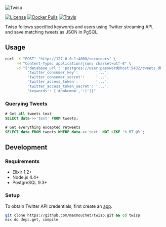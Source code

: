 ![Twisp](http://i.imgbox.com/52TO2ziT.png)

[![License](http://img.shields.io/badge/license-MIT-blue.svg?style=flat-square)](https://github.com/maxmouchet/twisp/blob/master/LICENSE)
[![Docker Pulls](https://img.shields.io/docker/pulls/maxmouchet/twisp.svg?maxAge=2592000&style=flat-square)](#)
[![Travis](https://img.shields.io/travis/maxmouchet/twisp.svg?maxAge=2592000&style=flat-square)](https://travis-ci.org/maxmouchet/twisp)


Twisp follows specified keywords and users using Twitter streaming API, and save matching tweets as JSON in PgSQL.

## Usage

```bash
curl -X "POST" "http://127.0.0.1:4000/recorders" \
     -H "Content-Type: application/json; charset=utf-8" \
     -d "{'database_url': 'postgres://user:password@host:5432/tweets_db',
          'twitter_consumer_key':        '...',
          'twitter_consumer_secret':     '...',
          'twitter_access_token':        '...',
          'twitter_access_token_secret': '...',
          'keywords': ['#pokemon',':)']}"
```

### Querying Tweets

```sql
# Get all tweets text
SELECT data->>'text' FROM tweets;

# Get everything excepted retweets
SELECT data FROM tweets WHERE data->>'text' NOT LIKE '% RT @%';
```

## Development

### Requirements

- Elixir 1.2+
- Node.js 4.4+
- PostgreSQL 9.3+

### Setup

To obtain Twitter API credentials, first create an [app](https://apps.twitter.com).

```bash
git clone https://github.com/maxmouchet/twisp.git && cd twisp
mix do deps.get, compile
```
